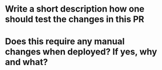# Write a short description how one should test the changes in this PR

# Does this require any manual changes when deployed? If yes, why and what?
